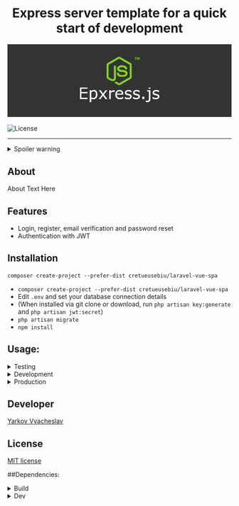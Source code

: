 <h1 align="center">Express server template for a quick start of development</h1>

<p align="center">
  <img src="express.webp"  alt="Project">
</p>

<p align="center">

[//]: # (   <img src="https://img.shields.io/badge/Laravel-9-green" alt="Laravel Version">)
[//]: # (   <img src="https://img.shields.io/badge/Vue-3-green" alt="VueJS Version">)
   <img src="https://img.shields.io/badge/license-MIT-green" alt="License">
</p>

***

<details>
  <summary>Spoiler warning</summary>

Spoiler text. Note that it's important to have a space after the summary tag. You should be able to write any markdown you want inside the `<details>` tag... just make sure you close `<details>` afterward.

  ```javascript
  console.log("I'm a code block!");
  ```
</details>

## About

About Text Here

## Features
<ul>
<li>Login, register, email verification and password reset</li>
<li>Authentication with JWT</li>
</ul>

## Installation
```
composer create-project --prefer-dist cretueusebiu/laravel-vue-spa
```
<ul>
<li><code>composer create-project --prefer-dist cretueusebiu/laravel-vue-spa</code></li>
<li>Edit <code>.env</code> and set your database connection details</li>
<li>(When installed via git clone or download, run <code>php artisan key:generate</code> and <code>php artisan jwt:secret</code>)</li>
<li><code>php artisan migrate</code></li>
<li><code>npm install</code></li>
</ul>

## Usage:
<details>
  <summary>Testing</summary>

<code>npm run test</code>
</details>

<details>
  <summary>Development</summary>

<code>npm run dev</code>
</details>

<details>
  <summary>Production</summary>

<code>npm run build</code>
</details>

## Developer
[Yarkov Vyacheslav](https://github.com/Hashmann)

## License

[MIT license](https://opensource.org/licenses/MIT)

##Dependencies:

<details>
  <summary>Build</summary>

- [Express](https://expressjs.com/) ^4.18.2
- [Cors (npm)](https://www.npmjs.com/package/cors) ^2.8.5
- [Cookie-parser (npm)](https://www.npmjs.com/package/cookie-parser) ^1.4.6
- [Dotenv (npm)](https://www.npmjs.com/package/dotenv) ^16.0.3
- [MongoDB (npm)](https://www.npmjs.com/package/mongodb) ^4.13.0
- [Mongoose (npm)](https://www.npmjs.com/package/mongoose) ^6.9.0
</details>

<details>
  <summary>Dev</summary>

- [Nodemon](https://www.npmjs.com/package/nodemon) ^2.0.20
</details>

